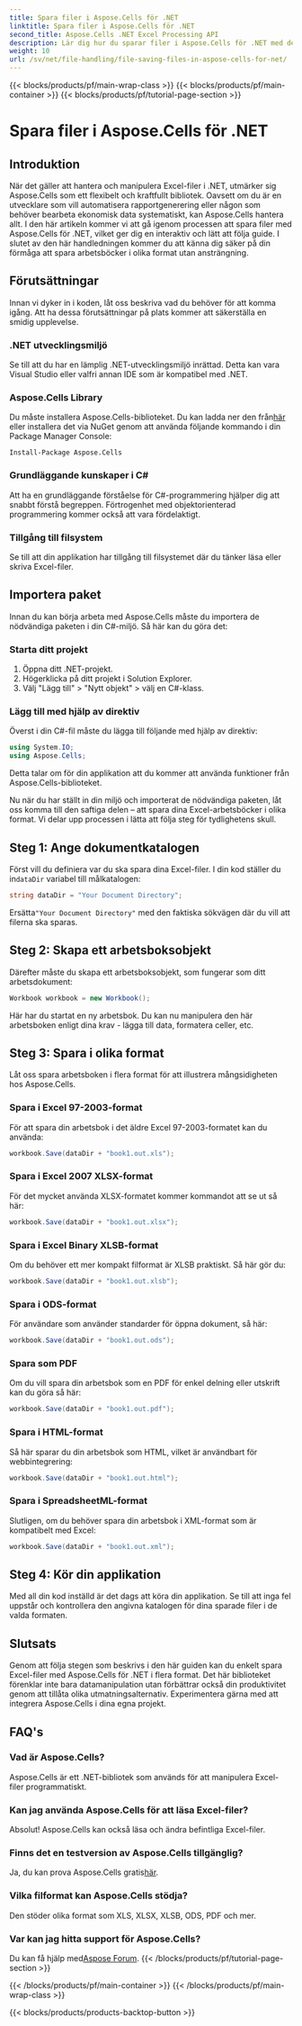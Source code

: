 ```yaml
---
title: Spara filer i Aspose.Cells för .NET
linktitle: Spara filer i Aspose.Cells för .NET
second_title: Aspose.Cells .NET Excel Processing API
description: Lär dig hur du sparar filer i Aspose.Cells för .NET med denna steg-för-steg-guide som täcker olika filformat.
weight: 10
url: /sv/net/file-handling/file-saving-files-in-aspose-cells-for-net/
---
```


{{< blocks/products/pf/main-wrap-class >}}
{{< blocks/products/pf/main-container >}}
{{< blocks/products/pf/tutorial-page-section >}}

# Spara filer i Aspose.Cells för .NET

## Introduktion
När det gäller att hantera och manipulera Excel-filer i .NET, utmärker sig Aspose.Cells som ett flexibelt och kraftfullt bibliotek. Oavsett om du är en utvecklare som vill automatisera rapportgenerering eller någon som behöver bearbeta ekonomisk data systematiskt, kan Aspose.Cells hantera allt. I den här artikeln kommer vi att gå igenom processen att spara filer med Aspose.Cells för .NET, vilket ger dig en interaktiv och lätt att följa guide. I slutet av den här handledningen kommer du att känna dig säker på din förmåga att spara arbetsböcker i olika format utan ansträngning.

## Förutsättningar

Innan vi dyker in i koden, låt oss beskriva vad du behöver för att komma igång. Att ha dessa förutsättningar på plats kommer att säkerställa en smidig upplevelse.

### .NET utvecklingsmiljö
Se till att du har en lämplig .NET-utvecklingsmiljö inrättad. Detta kan vara Visual Studio eller valfri annan IDE som är kompatibel med .NET.

### Aspose.Cells Library
 Du måste installera Aspose.Cells-biblioteket. Du kan ladda ner den från[här](https://releases.aspose.com/cells/net/) eller installera det via NuGet genom att använda följande kommando i din Package Manager Console:
```
Install-Package Aspose.Cells
```

### Grundläggande kunskaper i C#
Att ha en grundläggande förståelse för C#-programmering hjälper dig att snabbt förstå begreppen. Förtrogenhet med objektorienterad programmering kommer också att vara fördelaktigt.

### Tillgång till filsystem
Se till att din applikation har tillgång till filsystemet där du tänker läsa eller skriva Excel-filer. 

## Importera paket

Innan du kan börja arbeta med Aspose.Cells måste du importera de nödvändiga paketen i din C#-miljö. Så här kan du göra det:

### Starta ditt projekt
1. Öppna ditt .NET-projekt.
2. Högerklicka på ditt projekt i Solution Explorer.
3. Välj "Lägg till" > "Nytt objekt" > välj en C#-klass.

### Lägg till med hjälp av direktiv
Överst i din C#-fil måste du lägga till följande med hjälp av direktiv:
```csharp
using System.IO;
using Aspose.Cells;
```
Detta talar om för din applikation att du kommer att använda funktioner från Aspose.Cells-biblioteket.

Nu när du har ställt in din miljö och importerat de nödvändiga paketen, låt oss komma till den saftiga delen – att spara dina Excel-arbetsböcker i olika format. Vi delar upp processen i lätta att följa steg för tydlighetens skull.

## Steg 1: Ange dokumentkatalogen

 Först vill du definiera var du ska spara dina Excel-filer. I din kod ställer du in`dataDir` variabel till målkatalogen:

```csharp
string dataDir = "Your Document Directory"; 
```
 Ersätta`"Your Document Directory"` med den faktiska sökvägen där du vill att filerna ska sparas.

## Steg 2: Skapa ett arbetsboksobjekt

Därefter måste du skapa ett arbetsboksobjekt, som fungerar som ditt arbetsdokument:
```csharp
Workbook workbook = new Workbook(); 
```
Här har du startat en ny arbetsbok. Du kan nu manipulera den här arbetsboken enligt dina krav - lägga till data, formatera celler, etc.

## Steg 3: Spara i olika format

Låt oss spara arbetsboken i flera format för att illustrera mångsidigheten hos Aspose.Cells.

### Spara i Excel 97-2003-format

För att spara din arbetsbok i det äldre Excel 97-2003-formatet kan du använda:
```csharp
workbook.Save(dataDir + "book1.out.xls"); 
```

### Spara i Excel 2007 XLSX-format
För det mycket använda XLSX-formatet kommer kommandot att se ut så här:
```csharp
workbook.Save(dataDir + "book1.out.xlsx"); 
```

### Spara i Excel Binary XLSB-format
Om du behöver ett mer kompakt filformat är XLSB praktiskt. Så här gör du:
```csharp
workbook.Save(dataDir + "book1.out.xlsb"); 
```

### Spara i ODS-format
För användare som använder standarder för öppna dokument, så här:
```csharp
workbook.Save(dataDir + "book1.out.ods"); 
```

### Spara som PDF
Om du vill spara din arbetsbok som en PDF för enkel delning eller utskrift kan du göra så här:
```csharp
workbook.Save(dataDir + "book1.out.pdf"); 
```

### Spara i HTML-format
Så här sparar du din arbetsbok som HTML, vilket är användbart för webbintegrering:
```csharp
workbook.Save(dataDir + "book1.out.html"); 
```

### Spara i SpreadsheetML-format
Slutligen, om du behöver spara din arbetsbok i XML-format som är kompatibelt med Excel:
```csharp
workbook.Save(dataDir + "book1.out.xml"); 
```

## Steg 4: Kör din applikation 

Med all din kod inställd är det dags att köra din applikation. Se till att inga fel uppstår och kontrollera den angivna katalogen för dina sparade filer i de valda formaten. 

## Slutsats

Genom att följa stegen som beskrivs i den här guiden kan du enkelt spara Excel-filer med Aspose.Cells för .NET i flera format. Det här biblioteket förenklar inte bara datamanipulation utan förbättrar också din produktivitet genom att tillåta olika utmatningsalternativ. Experimentera gärna med att integrera Aspose.Cells i dina egna projekt.

## FAQ's

### Vad är Aspose.Cells?  
Aspose.Cells är ett .NET-bibliotek som används för att manipulera Excel-filer programmatiskt.

### Kan jag använda Aspose.Cells för att läsa Excel-filer?  
Absolut! Aspose.Cells kan också läsa och ändra befintliga Excel-filer.

### Finns det en testversion av Aspose.Cells tillgänglig?  
 Ja, du kan prova Aspose.Cells gratis[här](https://releases.aspose.com/).

### Vilka filformat kan Aspose.Cells stödja?  
Den stöder olika format som XLS, XLSX, XLSB, ODS, PDF och mer.

### Var kan jag hitta support för Aspose.Cells?  
 Du kan få hjälp med[Aspose Forum](https://forum.aspose.com/c/cells/9).
{{< /blocks/products/pf/tutorial-page-section >}}

{{< /blocks/products/pf/main-container >}}
{{< /blocks/products/pf/main-wrap-class >}}

{{< blocks/products/products-backtop-button >}}
